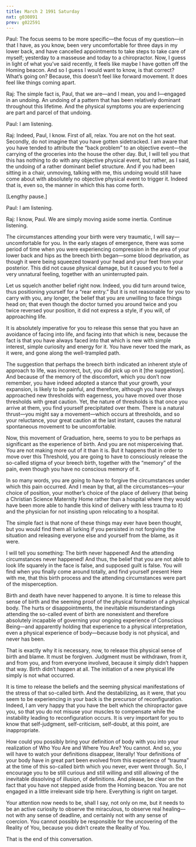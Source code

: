 ```yaml
---
title: March 2 1991 Saturday
nxt: g030891
prev: g022591
---
```


Paul: The focus seems to be more specific—the focus of my question—in
that I have, as you know, been very uncomfortable for three days in my
lower back, and have cancelled appointments to take steps to take care
of myself; yesterday to a masseuse and today to a chiropractor. Now, I
guess in light of what you’ve said recently, it feels like maybe I have
gotten off the Homing beacon. And so I guess I would want to know, is
that correct? What’s going on? Because, this doesn’t feel like forward
movement. It does feel like things coming apart.

Raj: The simple fact is, Paul, that we are—and I mean, you and I—engaged
in an undoing. An undoing of a pattern that has been relatively dominant
throughout this lifetime. And the physical symptoms you are experiencing
are part and parcel of that undoing.

Paul: I am listening.

Raj: Indeed, Paul, I know. First of all, relax. You are not on the hot
seat. Secondly, do not imagine that you have gotten sidetracked. I am
aware that you have tended to attribute the “back problem” to an
objective event—the carrying of the groceries into the house the other
day. But, I will tell you that this has nothing to do with any objective
physical event, but rather, as I said, the undoing of a rather dominant
belief structure. And if you had been sitting in a chair, unmoving,
talking with me, this undoing would still have come about with
absolutely no objective physical event to trigger it. Indeed that is,
even so, the manner in which this has come forth.

\[Lengthy pause.\]

Paul: I am listening.

Raj: I know, Paul. We are simply moving aside some inertia. Continue
listening.

The circumstances attending your birth were very traumatic, I will
say—uncomfortable for you. In the early stages of emergence, there was
some period of time when you were experiencing compression in the area
of your lower back and hips as the breech birth began—some blood
deprivation, as though it were being squeezed toward your head and your
feet from your posterior. This did not cause physical damage, but it
caused you to feel a very unnatural feeling, together with an
uninterrupted pain.

Let us squelch another belief right now. Indeed, you did turn around
twice, thus positioning yourself for a “rear entry.” But it is not
reasonable for you to carry with you, any longer, the belief that you
are unwilling to face things head on; that even though the doctor turned
you around twice and you twice reversed your position, it did not
express a style, if you will, of approaching life.

It is absolutely imperative for you to release this sense that you have
an avoidance of facing into life, and facing into that which is new,
because the fact is that you have always faced into that which is new
with simple interest, simple curiosity and energy for it. You have never
toed the mark, as it were, and gone along the well-trampled path.

The suggestion that perhaps the breech birth indicated an inherent style
of approach to life, was incorrect, but, you did pick up on it \[the
suggestion\]. And because of the memory of the discomfort, which you
don’t now remember, you have indeed adopted a stance that your growth,
your expansion, is likely to be painful, and therefore, although you
have always approached new thresholds with eagerness, you have moved
over those thresholds with great caution. Yet, the nature of thresholds
is that once you arrive at them, you find yourself precipitated over
them. There is a natural thrust—you might say a movement—which occurs at
thresholds, and so your reluctance, your great caution at the last
instant, causes the natural spontaneous movement to be uncomfortable.

Now, this movement of Graduation, here, seems to you to be perhaps as
significant as the experience of birth. And you are not misperceiving
that. You are not making more out of it than it is. But it happens that
in order to move over this Threshold, you are going to have to
consciously release the so-called stigma of your breech birth, together
with the “memory” of the pain, even though you have no conscious memory
of it.

In so many words, you are going to have to forgive the circumstances
under which this pain occurred. And I mean by that, all the
circumstances—your choice of position, your mother’s choice of the place
of delivery (that being a Christian Science Maternity Home rather than a
hospital where they would have been more able to handle this kind of
delivery with less trauma to it) and the physician for not insisting
upon relocating to a hospital.

The simple fact is that none of these things may ever have been thought,
but you would find them all lurking if you persisted in not forgiving
the situation and releasing everyone else and yourself from the blame,
as it were.

I will tell you something: The birth never happened! And the attending
circumstances never happened! And thus, the belief that you are not able
to look life squarely in the face is false, and supposed guilt is false.
You will find when you finally come around totally, and find yourself
present Here with me, that this birth process and the attending
circumstances were part of the misperception.

Birth and death have never happened to anyone. It is time to release
this sense of birth and the seeming proof of the physical formation of a
physical body. The hurts or disappointments, the inevitable
misunderstandings attending the so-called event of birth are nonexistent
and therefore absolutely incapable of governing your ongoing experience
of Conscious Being—and apparently holding that experience to a physical
interpretation, even a physical experience of body—because body is not
physical, and never has been.

That is exactly why it is necessary, now, to release this physical sense
of birth and blame. It must be forgiven. Judgment must be withdrawn,
from it, and from you, and from everyone involved, because it simply
didn’t happen that way. Birth didn’t happen at all. The initiation of a
new physical life simply is not what occurred.

It is time to release the beliefs and the seeming physical
manifestations of the stress of that so-called birth. And the
destabilizing, as it were, that you seem to be experiencing in your back
is the precursor of reconfiguration. Indeed, I am very happy that you
have the belt which the chiropractor gave you, so that you do not misuse
your muscles to compensate while the instability leading to
reconfiguration occurs. It is very important for you to know that
self-judgment, self-criticism, self-doubt, at this point, are
inappropriate.

How could you possibly bring your definition of body with you into your
realization of Who You Are and Where You Are? You cannot. And so, you
will have to watch your definitions disappear, literally! Your
definitions of your body have in great part been evolved from this
experience of “trauma” at the time of this so-called birth which you
never, ever went through. So, I encourage you to be still curious and
still willing and still allowing of the inevitable dissolving of
illusion, of definitions. And please, be clear on the fact that you have
not stepped aside from the Homing beacon. You are not engaged in a
little irrelevant side trip here. Everything is right on target.

Your attention now needs to be, shall I say, not only on me, but it
needs to be an active curiosity to observe the miraculous, to observe
real healing—not with any sense of deadline, and certainly not with any
sense of coercion. You cannot possibly be responsible for the uncovering
of the Reality of You, because you didn’t create the Reality of You.

That is the end of this conversation.
